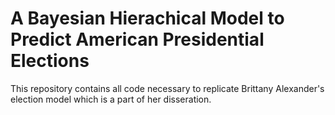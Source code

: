 # A Bayesian Hierachical Model to Predict American Presidential Elections
This repository contains all code necessary to replicate Brittany Alexander's election model which is a part of her disseration.
